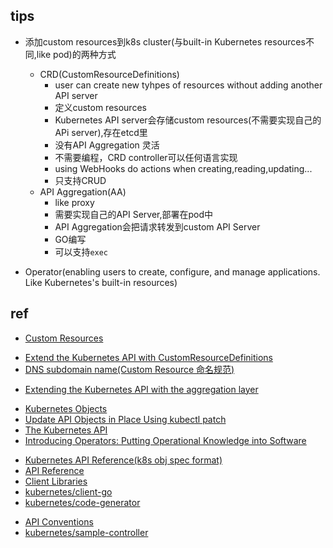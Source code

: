 
## tips

+ 添加custom resources到k8s cluster(与built-in Kubernetes resources不同,like pod)的两种方式
    + CRD(CustomResourceDefinitions)
        + user can create new tyhpes of resources without adding another API server
        + 定义custom resources
        + Kubernetes API server会存储custom resources(不需要实现自己的APi server),存在etcd里
        + 没有API Aggregation 灵活
        + 不需要编程，CRD controller可以任何语言实现
        + using WebHooks do actions when creating,reading,updating...
        + 只支持CRUD
    + API Aggregation(AA)
        + like proxy
        + 需要实现自己的API Server,部署在pod中
        + API Aggregation会把请求转发到custom API Server
        + GO编写
        + 可以支持`exec`

+ Operator(enabling users to create, configure, and manage applications. Like Kubernetes's built-in resources)

## ref

+ [Custom Resources](https://kubernetes.io/docs/concepts/extend-kubernetes/api-extension/custom-resources/)

<!-- CustomResourceDefinitions -->
+ [Extend the Kubernetes API with CustomResourceDefinitions](https://kubernetes.io/docs/tasks/extend-kubernetes/custom-resources/custom-resource-definitions/)
+ [DNS subdomain name(Custom Resource 命名规范)](https://kubernetes.io/docs/concepts/overview/working-with-objects/names/#dns-subdomain-names)
<!-- API server aggregation -->
+ [Extending the Kubernetes API with the aggregation layer](https://kubernetes.io/docs/concepts/extend-kubernetes/api-extension/apiserver-aggregation/)

<!-- others -->
+ [Kubernetes Objects](https://kubernetes.io/docs/concepts/overview/working-with-objects/kubernetes-objects/)
+ [Update API Objects in Place Using kubectl patch](https://kubernetes.io/docs/tasks/manage-kubernetes-objects/update-api-object-kubectl-patch/)
+ [The Kubernetes API](https://kubernetes.io/docs/concepts/overview/kubernetes-api/)
+ [Introducing Operators: Putting Operational Knowledge into Software](https://coreos.com/blog/introducing-operators.html)
<!-- API -->
+ [Kubernetes API Reference(k8s obj spec format)](https://kubernetes.io/docs/reference/generated/kubernetes-api/v1.19/#pod-v1-core)
+ [API Reference](https://kubernetes.io/docs/reference/kubernetes-api/)
+ [Client Libraries](https://kubernetes.io/docs/reference/using-api/client-libraries/)
+ [kubernetes/client-go](https://github.com/kubernetes/client-go/)
+ [kubernetes/code-generator](https://github.com/kubernetes/code-generator)
<!-- TLDR -->
+ [API Conventions](https://github.com/kubernetes/community/blob/master/contributors/devel/sig-architecture/api-conventions.md)
+ [kubernetes/sample-controller](https://github.com/kubernetes/sample-controller)